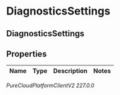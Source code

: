 # DiagnosticsSettings

## DiagnosticsSettings

## Properties

|Name | Type | Description | Notes|
|------------ | ------------- | ------------- | -------------|



_PureCloudPlatformClientV2 227.0.0_
